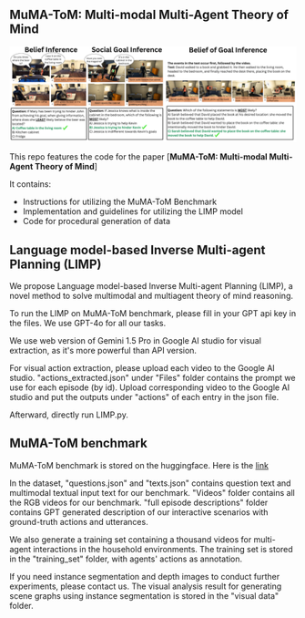 ## MuMA-ToM: Multi-modal Multi-Agent Theory of Mind

![intro](figures/question_types.png)

This repo features the code for the paper [**MuMA-ToM: Multi-modal Multi-Agent Theory of Mind**]

It contains:
* Instructions for utilizing the MuMA-ToM Benchmark
* Implementation and guidelines for utilizing the LIMP model
* Code for procedural generation of data

## Language model-based Inverse Multi-agent Planning (LIMP)
We propose Language model-based Inverse Multi-agent Planning (LIMP), a novel method to solve multimodal and multiagent theory of mind reasoning. 

To run the LIMP on MuMA-ToM benchmark, please fill in your GPT api key in the files. We use GPT-4o for all our tasks.

We use web version of Gemini 1.5 Pro in Google AI studio for visual extraction, as it's more powerful than API version. 

For visual action extraction, please upload each video to the Google AI studio. "actions_extracted.json" under "Files" folder contains the prompt we use for each episode (by id). Upload corresponding video to the Google AI studio and put the outputs under "actions" of each entry in the json file. 

Afterward, directly run LIMP.py.

## MuMA-ToM benchmark
MuMA-ToM benchmark is stored on the huggingface. Here is the [link](https://huggingface.co/datasets/SCAI-JHU/MUMA-TOM-BENCHMARK/tree/main)

In the dataset, "questions.json" and "texts.json" contains question text and multimodal textual input text for our benchmark. "Videos" folder contains all the RGB videos for our benchmark. "full episode descriptions" folder contains GPT generated description of our interactive scenarios with ground-truth actions and utterances.

We also generate a training set containing a thousand videos for multi-agent interactions in the household environments. The training set is stored in the "training_set" folder, with agents' actions as annotation.

If you need instance segmentation and depth images to conduct further experiments, please contact us. The visual analysis result for generating scene graphs using instance segmentation is stored in the "visual data" folder.

